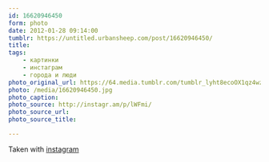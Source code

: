 ```yaml
---
id: 16620946450
form: photo
date: 2012-01-28 09:14:00
tumblr: https://untitled.urbansheep.com/post/16620946450/
title:
tags:
    - картинки
    - инстаграм
    - города и люди
photo_original_url: https://64.media.tumblr.com/tumblr_lyht8ecoOX1qz4wzio1_640.jpg
photo: /media/16620946450.jpg
photo_caption: 
photo_source: http://instagr.am/p/lWFmi/
photo_source_url:
photo_source_title:

---
```


<p>Taken with <a href="http://instagr.am">instagram</a></p>
